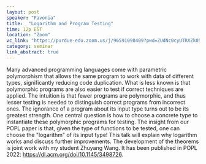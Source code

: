 ```yaml
---
layout: post
speaker: "Favonia"
title:  "Logarithm and Program Testing"
time: 12p EST
location: "Zoom"
vc_link: "https://purdue-edu.zoom.us/j/96591098409?pwd=ZUdNc0cyUTRXZk05ZEtlUXdUWXUwUT09"
category: seminar
link_abstract: true
---
```


Many advanced programming languages come with parametric polymorphism that allows the same program to work with data of different types, significantly reducing code duplication. What is less known is that polymorphic programs are also easier to test if correct techniques are applied. The intuition is that fewer programs are polymorphic, and thus lesser testing is needed to distinguish correct programs from incorrect ones. The ignorance of a program about its input type turns out to be its greatest strength.
One central question is how to choose a concrete type to instantiate these polymorphic programs for testing. The insight from our POPL paper is that, given the type of functions to be tested, one can choose the "logarithm" of its input type! This talk will explain why logarithm works and discuss further improvements.
The development of the theorems is joint work with my student Zhuyang Wang. It has been published in POPL 2022: https://dl.acm.org/doi/10.1145/3498726.
